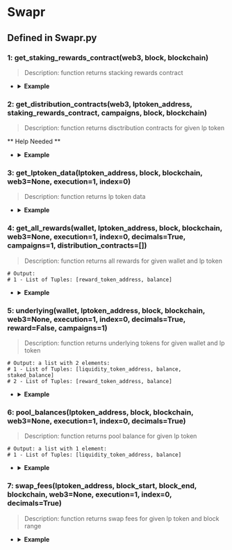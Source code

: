 # Swapr

## Defined in Swapr.py

### 1: get_staking_rewards_contract(web3, block, blockchain)

> Description: function returns stacking rewards contract


- <details><summary><b>Example</b></summary>

  ```
  from defyes import *

  from defyes.functions import *

  from defyes import Swapr

  web3 = get_node(Chain.ETHEREUM, 'latest', 0)

  f1 = Swapr.get_staking_rewards_contract(web3, 'latest', Chain.ETHEREUM)

  print(f1)

  ```

  ```
  output: 
  <web3._utils.datatypes.Contract object at 0x7fecf9dd2710>

  ```
  </details>


### 2: get_distribution_contracts(web3, lptoken_address, staking_rewards_contract, campaigns, block, blockchain)

> Description: function returns disctribution contracts for given lp token

** Help Needed **

- <details><summary><b>Example</b></summary>

  ```
  from defyes import *

  from defyes.functions import *

  from defyes import Swapr

  web3 = get_node(Chain.ETHEREUM, 'latest', 0)

  f1 = Swapr.get_staking_rewards_contract(web3, 'latest', Chain.ETHEREUM)

  f2 = Swapr.get_distribution_contracts(web3, '0x7515Be43D16f871588ADc135d58a9c30A71Eb34F', f1, 1, 'latest', Chain.ETHEREUM)

  print(f2)

  ```

  ```
  output: 
  

  ```
  </details>

### 3: get_lptoken_data(lptoken_address, block, blockchain, web3=None, execution=1, index=0)

> Description: function returns lp token data

- <details><summary><b>Example</b></summary>

  ```
  from defyes import *

  from defyes.functions import *

  from defyes import Swapr

  f3 = Swapr.get_lptoken_data('0x7515Be43D16f871588ADc135d58a9c30A71Eb34F', 'latest', Chain.ETHEREUM)

  print(f3)

  ```

  ```
  output: 
  {'contract': <web3._utils.datatypes.Contract object at 0x7fc6a413e6e0>, 'decimals': 18, 'totalSupply': 8788345579684989628399, 'token0': '0x6B175474E89094C44Da98b954EedeAC495271d0F', 'token1': '0xC02aaA39b223FE8D0A0e5C4F27eAD9083C756Cc2', 'reserves': [367338598438067871621998, 257554709560248473048, 1673559707], 'kLast': 0, 'virtualTotalSupply': 1.0546014695621988e+22}
  

  ```
  </details>


### 4: get_all_rewards(wallet, lptoken_address, block, blockchain, web3=None, execution=1, index=0, decimals=True, campaigns=1, distribution_contracts=[])

> Description: function returns all rewards for given wallet and lp token

  ```
  # Output:
  # 1 - List of Tuples: [reward_token_address, balance]
  ```

- <details><summary><b>Example</b></summary>

  ```
  from defyes import *

  from defyes.functions import *

  from defyes import Swapr

  f4 = Swapr.get_all_rewards('0x849D52316331967b6fF1198e5E32A0eB168D039d', '0x7515Be43D16f871588ADc135d58a9c30A71Eb34F', 'latest', Chain.ETHEREUM)

  print(f4)

  ```

  ```
  output: None

  ```
  </details>

### 5: underlying(wallet, lptoken_address, block, blockchain, web3=None, execution=1, index=0, decimals=True, reward=False, campaigns=1)

> Description: function returns underlying tokens for given wallet and lp token

  ```
  # Output: a list with 2 elements:
  # 1 - List of Tuples: [liquidity_token_address, balance, staked_balance]
  # 2 - List of Tuples: [reward_token_address, balance]

  ```

- <details><summary><b>Example</b></summary>

  ```
  from defyes import *

  from defyes.functions import *

  from defyes import Swapr

  f5 = Swapr.underlying('0x849D52316331967b6fF1198e5E32A0eB168D039d', '0x7515Be43D16f871588ADc135d58a9c30A71Eb34F', 'latest', Chain.ETHEREUM)

  print(f5)

  ```

  ```
  output: None

  ```
  </details>


### 6: pool_balances(lptoken_address, block, blockchain, web3=None, execution=1, index=0, decimals=True)

> Description: function returns pool balance for given lp token

  ```
  # Output: a list with 1 element:
  # 1 - List of Tuples: [liquidity_token_address, balance]
  ```
- <details><summary><b>Example</b></summary>

  ```
  from defyes import *

  from defyes.functions import *

  from defyes import Swapr

  f6 = Swapr.pool_balances('0x7515Be43D16f871588ADc135d58a9c30A71Eb34F', 'latest', Chain.ETHEREUM)

  print(f6)

  ```

  ```
  output: 
  [['0x6B175474E89094C44Da98b954EedeAC495271d0F', 367338.5984380679], ['0xC02aaA39b223FE8D0A0e5C4F27eAD9083C756Cc2', 257.55470956024845]]

  ```
  </details>

### 7: swap_fees(lptoken_address, block_start, block_end, blockchain, web3=None, execution=1, index=0, decimals=True)

> Description: function returns swap fees for given lp token and block range


- <details><summary><b>Example</b></summary>

  ```
  from defyes import *

  from defyes.functions import *

  from defyes import Swapr

  f7 = Swapr.swap_fees('0x7515Be43D16f871588ADc135d58a9c30A71Eb34F', 16392504, 'latest', Chain.ETHEREUM)

  print(f7)

  ```

  ```
  output: 
  {'swaps': [{'block': 16392554, 'token': '0x6B175474E89094C44Da98b954EedeAC495271d0F', 'amount': 0.3533967616636148}, {'block': 16392693, 'token': '0x6B175474E89094C44Da98b954EedeAC495271d0F', 'amount': 0.8042712308268711}, {'block': 16392942, 'token': '0x6B175474E89094C44Da98b954EedeAC495271d0F', 'amount': 1.3125}, {'block': 16392986, 'token': '0x6B175474E89094C44Da98b954EedeAC495271d0F', 'amount': 1.12284669760275}, {'block': 16393054, 'token': '0xC02aaA39b223FE8D0A0e5C4F27eAD9083C756Cc2', 'amount': 4.3810185944715885e-05}, {'block': 16393185, 'token': '0x6B175474E89094C44Da98b954EedeAC495271d0F', 'amount': 0.13697197835428987}, {'block': 16393190, 'token': '0x6B175474E89094C44Da98b954EedeAC495271d0F', 'amount': 0.1027289837657174}, {'block': 16393338, 'token': '0x6B175474E89094C44Da98b954EedeAC495271d0F', 'amount': 0.2434762712795}, {'block': 16393463, 'token': '0xC02aaA39b223FE8D0A0e5C4F27eAD9083C756Cc2', 'amount': 0.00035039806149557873}, {'block': 16393467, 'token': '0xC02aaA39b223FE8D0A0e5C4F27eAD9083C756Cc2', 'amount': 0.000173850319209059}]}
  
  ```
  </details>

